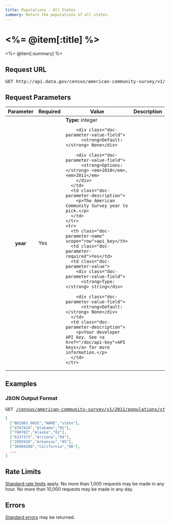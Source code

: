 ```yaml
---
title: Populations - All States
summary: Return the populations of all states.
---
```


# <%= @item[:title] %>
<%= @item[:summary] %>

## Request URL

<pre>GET http://api.data.gov/census/american-community-survey/v1/<em>{year}</em>/populations/states<em>?parameters</em></pre>

## Request Parameters

<table border="0" cellpadding="0" cellspacing="0" class="doc-parameters">
  <thead>
    <tr>
      <th class="doc-parameters-name" scope="col">Parameter</th>
      <th class="doc-parameters-required" scope="col">Required</th>
      <th class="doc-parameters-value" scope="col">Value</th>
      <th class="doc-parameters-description" scope="col">Description</th>
    </tr>
  </thead>
  <tbody>
    <tr>
      <th class="doc-parameter-name" scope="row">year</th>
      <td class="doc-parameter-required">Yes</td>
      <td class="doc-parameter-value">
        <div class="doc-parameter-value-field">
          <strong>Type:</strong> integer</div>

        <div class="doc-parameter-value-field">
          <strong>Default:</strong> None</div>

        <div class="doc-parameter-value-field">
          <strong>Options:</strong> <em>2010</em>, <em>2011</em>
        </div>
      </td>
      <td class="doc-parameter-description">
        <p>The American Community Survey year to pick.</p>
      </td>
    </tr>
    <tr>
      <th class="doc-parameter-name" scope="row">api_key</th>
      <td class="doc-parameter-required">Yes</td>
      <td class="doc-parameter-value">
        <div class="doc-parameter-value-field">
          <strong>Type:</strong> string</div>

        <div class="doc-parameter-value-field">
          <strong>Default:</strong> None</div>
      </td>
      <td class="doc-parameter-description">
        <p>Your developer API key. See <a href="/doc/api-key">API keys</a> for more information.</p>
      </td>
    </tr>
  </tbody>
</table>

## Examples

### JSON Output Format

<pre>GET <a href="/census/american-community-survey/v1/2011/populations/states?api_key=DEMO_KEY">/census/american-community-survey/v1/2011/populations/states?api_key=DEMO_KEY</a></pre>

```json
[
  ["B02001_001E","NAME","state"],
  ["4747424","Alabama","01"],
  ["700703","Alaska","02"],
  ["6337373","Arizona","04"],
  ["2895928","Arkansas","05"],
  ["36969200","California","06"],
  ...
]
```

## Rate Limits

[Standard rate limits](/docs/rate-limits) apply. No more than 1,000 requests may be made in any hour. No more than 10,000 requests may be made in any day.

## Errors

[Standard errors](/docs/errors) may be returned.

